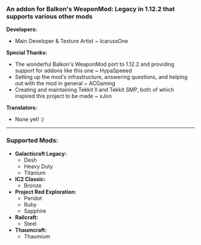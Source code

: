 ### An addon for Balkon's WeaponMod: Legacy in 1.12.2 that supports various other mods

**Developers:**

* Main Developer & Texture Artist ~ IcarussOne

**Special Thanks:**

- The wonderful Balkon's WeaponMod port to 1.12.2 and providing support for addons like this one ~ HypaSpeeed
- Setting up the mod's infrastructure, answering questions, and helping out with the mod in general ~ ACGaming
- Creating and maintaining Tekkit II and Tekkit SMP, both of which inspired this project to be made ~ xJon

**Translators:**

- None yet! :)
___
### **Supported Mods:** ###
- **Galacticraft Legacy:**
	- Desh
	- Heavy Duty
	- Titanium
- **IC2 Classic:**
	- Bronze
- **Project Red Exploration:**
	- Peridot
	- Ruby
	- Sapphire
- **Railcraft:**
	- Steel
- **Thaumcraft:**
	- Thaumium
